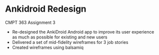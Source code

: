 # Ankidroid Redesign
CMPT 363 Assignment 3

- Re-designed the AnkiDroid Android app to improve its user experience as much as possible for existing and new users
- Delivered a set of mid-fidelity wireframes for 3 job stories
- Created wireframes using balsamiq

